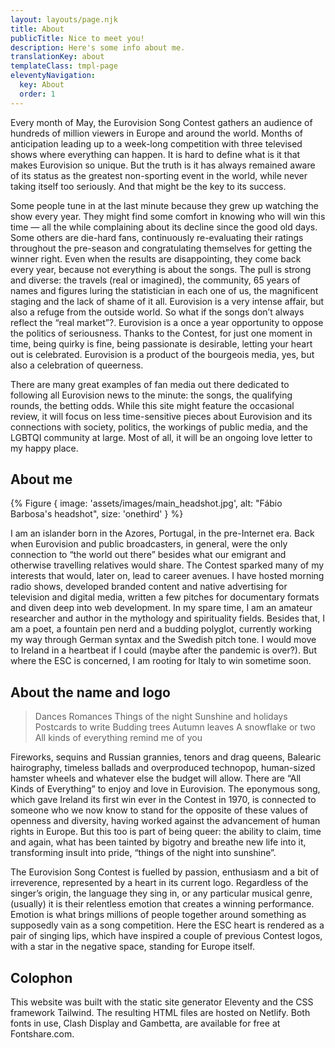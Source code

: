 ```yaml
---
layout: layouts/page.njk
title: About
publicTitle: Nice to meet you!
description: Here's some info about me.
translationKey: about
templateClass: tmpl-page
eleventyNavigation:
  key: About
  order: 1
---
```


Every month of May, the Eurovision Song Contest gathers an audience of hundreds of million viewers in Europe and around the world. Months of anticipation leading up to a week-long competition with three televised shows where everything can happen. It is hard to define what is it that makes Eurovision so unique. But the truth is it has always remained aware of its status as the greatest non-sporting event in the world, while never taking itself too seriously. And that might be the key to its success.

Some people tune in at the last minute because they grew up watching the show every year. They might find some comfort in knowing who will win this time — all the while complaining about its decline since the good old days. Some others are die-hard fans, continuously re-evaluating their ratings throughout the pre-season and congratulating themselves for getting the winner right. Even when the results are disappointing, they come back every year, because not everything is about the songs. The pull is strong and diverse: the travels (real or imagined), the community, 65 years of names and figures luring the statistician in each one of us, the magnificent staging and the lack of shame of it all. Eurovision is a very intense affair, but also a refuge from the outside world. So what if the songs don’t always reflect the “real market”?. Eurovision is a once a year opportunity to oppose the politics of seriousness. Thanks to the Contest, for just one moment in time, being quirky is fine, being passionate is desirable, letting your heart out is celebrated. Eurovision is a product of the bourgeois media, yes, but also a celebration of queerness.

There are many great examples of fan media out there dedicated to following all Eurovision news to the minute: the songs, the qualifying rounds, the betting odds. While this site might feature the occasional review, it will focus on less time-sensitive pieces about Eurovision and its connections with society, politics, the workings of public media, and the LGBTQI community at large. Most of all, it will be an ongoing love letter to my happy place.

## About me

{% Figure {
  image: 'assets/images/main_headshot.jpg',
  alt: "Fábio Barbosa's headshot",
  size: 'onethird'
} %}

I am an islander born in the Azores, Portugal, in the pre-Internet era. Back when Eurovision and public broadcasters, in general, were the only connection to “the world out there” besides what our emigrant and otherwise travelling relatives would share. The Contest sparked many of my interests that would, later on, lead to career avenues. I have hosted morning radio shows, developed branded content and native advertising for television and digital media, written a few pitches for documentary formats and diven deep into web development. In my spare time, I am an amateur researcher and author in the mythology and spirituality fields. Besides that, I am a poet, a fountain pen nerd and a budding polyglot, currently working my way through German syntax and the Swedish pitch tone. I would move to Ireland in a heartbeat if I could (maybe after the pandemic is over?). But where the ESC is concerned, I am rooting for Italy to win sometime soon.

## About the name and logo

> Dances
> Romances
> Things of the night
> Sunshine and holidays
> Postcards to write
> Budding trees
> Autumn leaves
> A snowflake or two
> All kinds of everything remind me of you

Fireworks, sequins and Russian grannies, tenors and drag queens, Balearic hairography, timeless ballads and overproduced technopop, human-sized hamster wheels and whatever else the budget will allow. There are “All Kinds of Everything” to enjoy and love in Eurovision. The eponymous song, which gave Ireland its first win ever in the Contest in 1970, is connected to someone who we now know to stand for the opposite of these values of openness and diversity, having worked against the advancement of human rights in Europe. But this too is part of being queer: the ability to claim, time and again, what has been tainted by bigotry and breathe new life into it, transforming insult into pride, “things of the night into sunshine”.

The Eurovision Song Contest is fuelled by passion, enthusiasm and a bit of irreverence, represented by a heart in its current logo. Regardless of the singer’s origin, the language they sing in, or any particular musical genre, (usually) it is their relentless emotion that creates a winning performance. Emotion is what brings millions of people together around something as supposedly vain as a song competition. Here the ESC heart is rendered as a pair of singing lips, which have inspired a couple of previous Contest logos, with a star in the negative space, standing for Europe itself.

## Colophon

This website was built with the static site generator Eleventy and the CSS framework Tailwind. The resulting HTML files are hosted on Netlify. Both fonts in use, Clash Display and Gambetta, are available for free at Fontshare.com.
